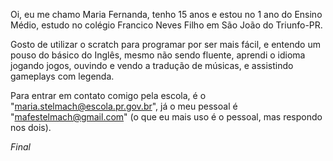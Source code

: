 Oi, eu me chamo Maria Fernanda, tenho 15 anos e estou no 1 ano do Ensino Médio, estudo no colégio Francico Neves Filho em São João do Triunfo-PR.
 
 Gosto de utilizar o scratch para programar por ser mais fácil, e entendo um pouso do básico do Inglês, mesmo não sendo fluente, aprendi o idioma jogando jogos, ouvindo e vendo a tradução de músicas, e assistindo gameplays com legenda.
 
Para entrar em contato comigo pela escola, é o "maria.stelmach@escola.pr.gov.br", já o meu pessoal é "mafestelmach@gmail.com" (o que eu mais uso é o pessoal, mas respondo nos dois).

*Final*
